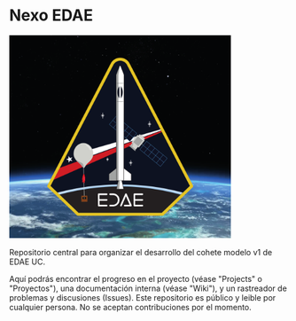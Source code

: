 # Nexo EDAE

<img alt="EDAE" src="assets/logo.png" width="400px"></img>

Repositorio central para organizar el desarrollo del cohete modelo v1 de EDAE UC.

Aquí podrás encontrar el progreso en el proyecto (véase "Projects" o "Proyectos"), una documentación interna (véase "Wiki"), y un rastreador de problemas y discusiones (Issues). Este repositorio es público y leible por cualquier persona. No se aceptan contribuciones por el momento.
